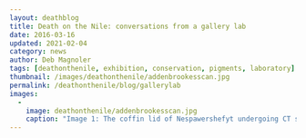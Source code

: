 ```yaml
---
layout: deathblog
title: Death on the Nile: conversations from a gallery lab
date: 2016-03-16
updated: 2021-02-04
category: news
author: Deb Magnoler
tags: [deathonthenile, exhibition, conservation, pigments, laboratory]
thumbnail: /images/deathonthenile/addenbrookesscan.jpg
permalink: /deathonthenile/blog/gallerylab
images:
  -
    image: deathonthenile/addenbrookesscan.jpg
    caption: "Image 1: The coffin lid of Nespawershefyt undergoing CT scanning at Addenbrooke’s hospital in 2015. Image: The Fitzwilliam Museum."
---
```


